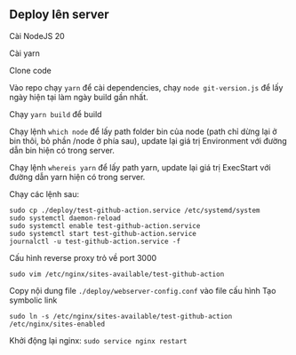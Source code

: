 ## Deploy lên server

Cài NodeJS 20

Cài yarn

Clone code

Vào repo chạy `yarn` để cài dependencies, chạy `node git-version.js` để lấy ngày hiện tại làm ngày build gần nhất.

Chạy `yarn build` để build

Chạy lệnh `which node` để lấy path folder bin của node (path chỉ dừng lại ở bin thôi, bỏ phần /node ở phía sau), update lại giá trị Environment với đường dẫn bin hiện có trong server.

Chạy lệnh `whereis yarn` để lấy path yarn, update lại giá trị ExecStart với đường dẫn yarn hiện có trong server.

Chạy các lệnh sau:
```
sudo cp ./deploy/test-github-action.service /etc/systemd/system
sudo systemctl daemon-reload
sudo systemctl enable test-github-action.service
sudo systemctl start test-github-action.service
journalctl -u test-github-action.service -f
```

Cấu hình reverse proxy trỏ về port 3000
```
sudo vim /etc/nginx/sites-available/test-github-action
```
Copy nội dung file `./deploy/webserver-config.conf` vào file cấu hình
Tạo symbolic link
```
sudo ln -s /etc/nginx/sites-available/test-github-action /etc/nginx/sites-enabled
```
Khởi động lại nginx: `sudo service nginx restart`